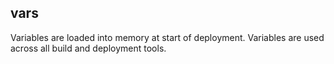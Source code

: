## vars

Variables are loaded into memory at start of deployment. Variables are used across all build and deployment tools.
